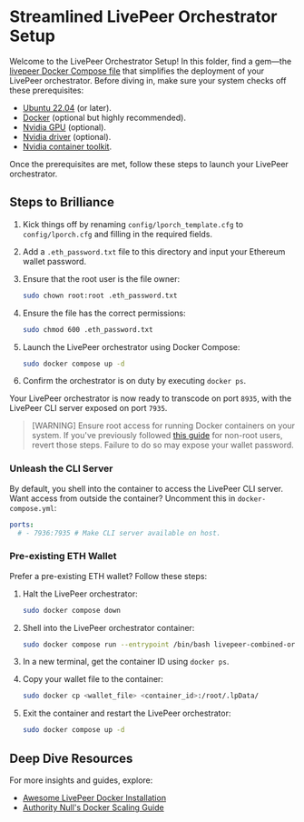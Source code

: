 # Streamlined LivePeer Orchestrator Setup

Welcome to the LivePeer Orchestrator Setup! In this folder, find a gem—the [livepeer Docker Compose file](docker-compose.yml) that simplifies the deployment of your LivePeer orchestrator. Before diving in, make sure your system checks off these prerequisites:

- [Ubuntu 22.04](https://releases.ubuntu.com/jammy/) (or later).
- [Docker](https://docs.docker.com/engine/install/ubuntu/) (optional but highly recommended).
- [Nvidia GPU](https://www.nvidia.com/en-us/geforce/graphics-cards/30-series/rtx-3080/) (optional).
- [Nvidia driver](https://www.nvidia.com/Download/driverResults.aspx/172837/en-us) (optional).
- [Nvidia container toolkit](https://docs.nvidia.com/datacenter/cloud-native/container-toolkit/latest/install-guide.html).

Once the prerequisites are met, follow these steps to launch your LivePeer orchestrator.

## Steps to Brilliance

1. Kick things off by renaming `config/lporch_template.cfg` to `config/lporch.cfg` and filling in the required fields.
2. Add a `.eth_password.txt` file to this directory and input your Ethereum wallet password.
3. Ensure that the root user is the file owner:

   ```bash
   sudo chown root:root .eth_password.txt
   ```

4. Ensure the file has the correct permissions:

   ```bash
   sudo chmod 600 .eth_password.txt
   ```

5. Launch the LivePeer orchestrator using Docker Compose:

   ```bash
   sudo docker compose up -d
   ```

6. Confirm the orchestrator is on duty by executing `docker ps`.

Your LivePeer orchestrator is now ready to transcode on port `8935`, with the LivePeer CLI server exposed on port `7935`.

> \[WARNING]
> Ensure root access for running Docker containers on your system. If you've previously followed [this guide](https://docs.docker.com/engine/install/linux-postinstall/) for non-root users, revert those steps. Failure to do so may expose your wallet password.

### Unleash the CLI Server

By default, you shell into the container to access the LivePeer CLI server. Want access from outside the container? Uncomment this in `docker-compose.yml`:

```yaml
ports:
  # - 7936:7935 # Make CLI server available on host.
```

### Pre-existing ETH Wallet

Prefer a pre-existing ETH wallet? Follow these steps:

1. Halt the LivePeer orchestrator:

   ```bash
   sudo docker compose down
   ```

2. Shell into the LivePeer orchestrator container:

   ```bash
   sudo docker compose run --entrypoint /bin/bash livepeer-combined-orchestrator bash
   ```

3. In a new terminal, get the container ID using `docker ps`.
4. Copy your wallet file to the container:

   ```bash
   sudo docker cp <wallet_file> <container_id>:/root/.lpData/
   ```

5. Exit the container and restart the LivePeer orchestrator:

   ```bash
   sudo docker compose up -d
   ```

## Deep Dive Resources

For more insights and guides, explore:

- [Awesome LivePeer Docker Installation](https://github.com/mikezupper/awesome-livepeer/tree/main/guides/docker-livepeer-install)
- [Authority Null's Docker Scaling Guide](https://forum.livepeer.org/t/guide-livepeer-with-docker-and-portainer-for-operating-at-scale/1850)
